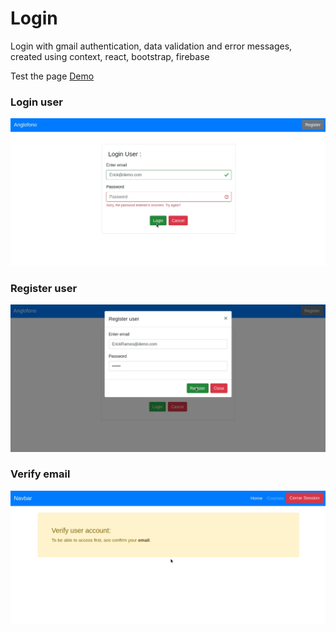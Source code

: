 # Login

Login with gmail authentication, data validation and error messages, created using context, react, bootstrap, firebase

Test the page [Demo](https://giancarloaparicio.github.io/Login/)

### Login user

![Login](Photo-1.jpg)

### Register user

![Login](Photo-2.jpg)

### Verify email

![Login](Photo-3.jpg)

